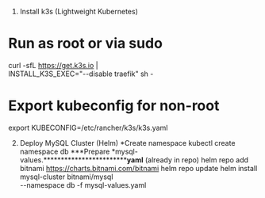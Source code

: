 1. Install k3s (Lightweight Kubernetes)
# Run as root or via sudo
curl -sfL https://get.k3s.io | \
  INSTALL_K3S_EXEC="--disable traefik" sh -

# Export kubeconfig for non-root
export KUBECONFIG=/etc/rancher/k3s/k3s.yaml

2. Deploy MySQL Cluster (Helm)
   *Create namespace
kubectl create namespace db
***Prepare *mysql-values.****************************yaml**** (already in repo)
helm repo add bitnami https://charts.bitnami.com/bitnami
helm repo update
helm install mysql-cluster bitnami/mysql \
  --namespace db -f mysql-values.yaml

